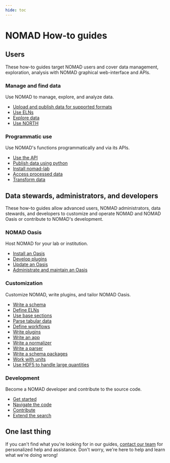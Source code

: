```yaml
---
hide: toc
---
```


# NOMAD How-to guides

## Users

These how-to guides target NOMAD users and cover data management, exploration, analysis with NOMAD graphical web-interface and APIs.

<div markdown="block" class="home-grid">
<div markdown="block">

### Manage and find data

Use NOMAD to manage, explore, and analyze data.

- [Upload and publish data for supported formats](manage/upload.md)
- [Use ELNs](manage/eln.md)
- [Explore data](manage/explore.md)
- [Use NORTH](manage/north.md)

</div>
<div markdown="block">

### Programmatic use

Use NOMAD's functions programmatically and via its APIs.

- [Use the API](programmatic/api.md)
- [Publish data using python](programmatic/publish_python.md)
- [Install nomad-lab](programmatic/pythonlib.md)
- [Access processed data](programmatic/archive_query.md)
- [Transform data](programmatic/json_transformer.md)

</div>
</div>

## Data stewards, administrators, and developers

These how-to guides allow advanced users, NOMAD administrators, data stewards, and developers to customize and operate NOMAD and NOMAD Oasis or contribute to NOMAD's development.

<div markdown="block" class="home-grid">
<div markdown="block">

### NOMAD Oasis

Host NOMAD for your lab or institution.

- [Install an Oasis](oasis/install.md)
- [Develop plugins](plugins/plugins.md)
- [Update an Oasis](oasis/update.md)
- [Administrate and maintain an Oasis](oasis/admin.md)

</div>
<div markdown="block">

### Customization

Customize NOMAD, write plugins, and tailor NOMAD Oasis.

- [Write a schema](customization/basics.md)
- [Define ELNs](customization/elns.md)
- [Use base sections](customization/base_sections.md)
- [Parse tabular data](customization/tabular.md)
- [Define workflows](customization/workflows.md)
- [Write plugins](plugins/plugins.md)
- [Write an app](plugins/apps.md)
- [Write a normalizer](plugins/normalizers.md)
- [Write a parser](plugins/parsers.md)
- [Write a schema packages](plugins/schema_packages.md)
- [Work with units](customization/units.md)
- [Use HDF5 to handle large quantities](customization/hdf5.md)

</div>
<div markdown="block">

### Development

Become a NOMAD developer and contribute to the source code.

- [Get started](develop/setup.md)
- [Navigate the code](develop/code.md)
- [Contribute](develop/contrib.md)
- [Extend the search](develop/search.md)

</div>
</div>

<h2>One last thing</h2>

If you can't find what you're looking for in our guides, [contact our team](mailto:support@nomad-lab.eu) for personalized help and assistance. Don't worry, we're here to help and learn what we're doing wrong!
